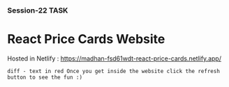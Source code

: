 ### Session-22 TASK

# React Price Cards Website

Hosted in Netlify : https://madhan-fsd61wdt-react-price-cards.netlify.app/

```diff - text in red Once you get inside the website click the refresh button to see the fun :) ```

